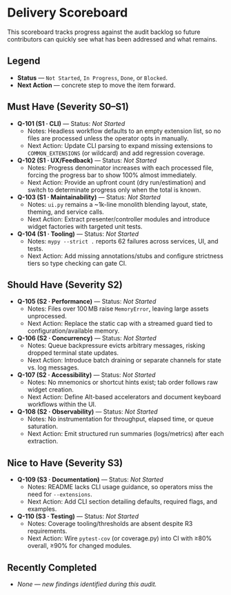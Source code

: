 # Delivery Scoreboard

This scoreboard tracks progress against the audit backlog so future contributors
can quickly see what has been addressed and what remains.

## Legend
- **Status** — `Not Started`, `In Progress`, `Done`, or `Blocked`.
- **Next Action** — concrete step to move the item forward.

## Must Have (Severity S0–S1)
- **Q-101 (S1 · CLI)** — Status: *Not Started*
  - Notes: Headless workflow defaults to an empty extension list, so no files are processed unless the operator opts in manually.
  - Next Action: Update CLI parsing to expand missing extensions to `COMMON_EXTENSIONS` (or wildcard) and add regression coverage.
- **Q-102 (S1 · UX/Feedback)** — Status: *Not Started*
  - Notes: Progress denominator increases with each processed file, forcing the progress bar to show 100% almost immediately.
  - Next Action: Provide an upfront count (dry run/estimation) and switch to determinate progress only when the total is known.
- **Q-103 (S1 · Maintainability)** — Status: *Not Started*
  - Notes: `ui.py` remains a ~1k-line monolith blending layout, state, theming, and service calls.
  - Next Action: Extract presenter/controller modules and introduce widget factories with targeted unit tests.
- **Q-104 (S1 · Tooling)** — Status: *Not Started*
  - Notes: `mypy --strict .` reports 62 failures across services, UI, and tests.
  - Next Action: Add missing annotations/stubs and configure strictness tiers so type checking can gate CI.

## Should Have (Severity S2)
- **Q-105 (S2 · Performance)** — Status: *Not Started*
  - Notes: Files over 100 MB raise `MemoryError`, leaving large assets unprocessed.
  - Next Action: Replace the static cap with a streamed guard tied to configuration/available memory.
- **Q-106 (S2 · Concurrency)** — Status: *Not Started*
  - Notes: Queue backpressure evicts arbitrary messages, risking dropped terminal state updates.
  - Next Action: Introduce batch draining or separate channels for state vs. log messages.
- **Q-107 (S2 · Accessibility)** — Status: *Not Started*
  - Notes: No mnemonics or shortcut hints exist; tab order follows raw widget creation.
  - Next Action: Define Alt-based accelerators and document keyboard workflows within the UI.
- **Q-108 (S2 · Observability)** — Status: *Not Started*
  - Notes: No instrumentation for throughput, elapsed time, or queue saturation.
  - Next Action: Emit structured run summaries (logs/metrics) after each extraction.

## Nice to Have (Severity S3)
- **Q-109 (S3 · Documentation)** — Status: *Not Started*
  - Notes: README lacks CLI usage guidance, so operators miss the need for `--extensions`.
  - Next Action: Add CLI section detailing defaults, required flags, and examples.
- **Q-110 (S3 · Testing)** — Status: *Not Started*
  - Notes: Coverage tooling/thresholds are absent despite R3 requirements.
  - Next Action: Wire `pytest-cov` (or coverage.py) into CI with ≥80% overall, ≥90% for changed modules.

## Recently Completed
- _None — new findings identified during this audit._
